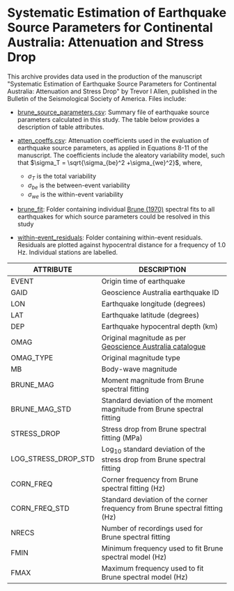 # Systematic Estimation of Earthquake Source Parameters for Continental Australia: Attenuation and Stress Drop 

This archive provides data used in the production of the manuscript "Systematic Estimation of Earthquake Source Parameters for Continental Australia: Attenuation and Stress Drop" by Trevor I Allen, published in the Bulletin of the Seismological Society of America.  Files include:

- [brune_source_parameters.csv](https://github.com/GeoscienceAustralia/ga-earthquake-hazard/tree/master/cont_au_source_params_stress_drop/brune_source_parameters.csv): Summary file of earthquake source parameters calculated in this study. The table below provides a description of table attributes.
- [atten_coeffs.csv](https://github.com/GeoscienceAustralia/ga-earthquake-hazard/tree/master/cont_au_source_params_stress_drop/atten_coeffs.csv): Attenuation coefficients used in the evaluation of earthquake source parameters, as applied in Equations 8-11 of the manuscript. The coefficients include the aleatory variability model, such that $`\sigma_T = \sqrt{\sigma_{be}^2 +\sigma_{we}^2}`$, where,
	- $`\sigma_T`$ is the total variability
	- $`\sigma_{be}`$ is the between-event variability
	- $`\sigma_{we}`$ is the within-event variability 
	
- [brune_fit](https://github.com/GeoscienceAustralia/ga-earthquake-hazard/tree/master/cont_au_source_params_stress_drop/brune_fit): Folder containing individual [Brune (1970)](https://agupubs.onlinelibrary.wiley.com/doi/abs/10.1029/jb075i026p04997) spectral fits to all earthquakes for which source parameters could be resolved in this study
- [within-event_residuals](https://github.com/GeoscienceAustralia/ga-earthquake-hazard/tree/master/cont_au_source_params_stress_drop/within-event_residuals): Folder containing within-event residuals. Residuals are plotted against hypocentral distance for a frequency of 1.0 Hz. Individual stations are labelled.

| ATTRIBUTE | DESCRIPTION |
| --------- | ----------- |
| EVENT | Origin time of earthquake |
| GAID | Geoscience Australia earthquake ID |
| LON | Earthquake longitude (degrees) |
| LAT | Earthquake latitude (degrees) |
| DEP | Earthquake hypocentral depth (km) |
| OMAG | Original magnitude as per [Geoscience Australia catalogue](https://earthquakes.ga.gov.au/) |
| OMAG_TYPE | Original magnitude type |
| MB | Body-wave magnitude |
| BRUNE_MAG | Moment magnitude from Brune spectral fitting |
| BRUNE_MAG_STD | Standard deviation of the moment magnitude from Brune spectral fitting |
| STRESS_DROP | Stress drop from Brune spectral fitting (MPa) |
| LOG_STRESS_DROP_STD | Log<sub>10</sub> standard deviation of the stress drop from Brune spectral fitting |
| CORN_FREQ | Corner frequency from Brune spectral fitting (Hz) |
| CORN_FREQ_STD | Standard deviation of the corner frequency from Brune spectral fitting (Hz) |
| NRECS | Number of recordings used for Brune spectral fitting |
| FMIN | Minimum frequency used to fit Brune spectral model (Hz) |
| FMAX | Maximum frequency used to fit Brune spectral model (Hz) |

